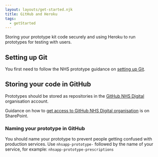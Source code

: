 ```yaml
---
layout: layouts/get-started.njk
title: GitHub and Heroku
tags:
  - getStarted
---
```


Storing your prototype kit code securely and using Heroku to run prototypes for testing with users.

## Setting up Git

You first need to follow the NHS prototype guidance on [setting up Git](https://prototype-kit.service-manual.nhs.uk/how-tos/git).

## Storing your code in GitHub

Prototypes should be stored as repositories in the [GitHub NHS Digital](https://github.com/NHSDigital) organisation account.

Guidance on how to [get access to GitHub NHS Digital organisation](https://nhs.sharepoint.com/:u:/r/sites/X26_EngineeringCOE/SitePages/GitHub-User---how-to-request-access.aspx?csf=1&web=1&e=7WzUKB) is on SharePoint.

### Naming your prototype in GitHub

You should name your prototype to prevent people getting confused with production services. Use `nhsapp-prototype-` followed by the name of your service, for example: `nhsapp-prototype-prescriptions`
